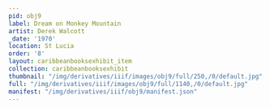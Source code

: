 ```yaml
---
pid: obj9
label: Dream on Monkey Mountain
artist: Derek Walcott
_date: '1970'
location: St Lucia
order: '8'
layout: caribbeanbooksexhibit_item
collection: caribbeanbooksexhibit
thumbnail: "/img/derivatives/iiif/images/obj9/full/250,/0/default.jpg"
full: "/img/derivatives/iiif/images/obj9/full/1140,/0/default.jpg"
manifest: "/img/derivatives/iiif/obj9/manifest.json"
---
```

